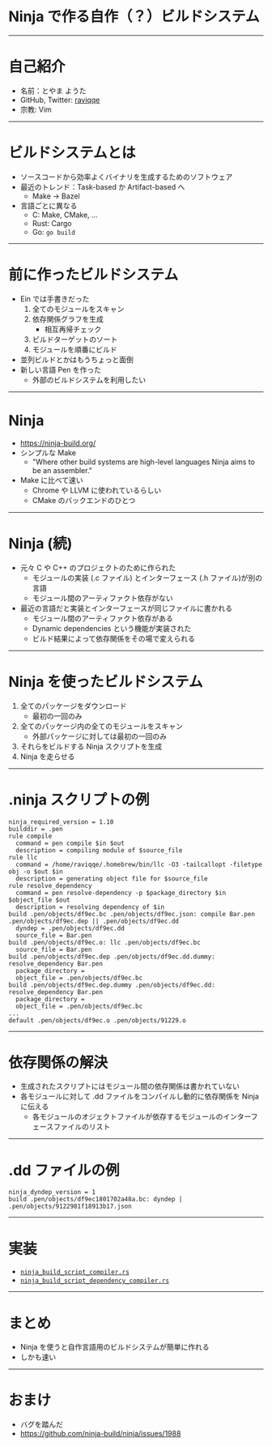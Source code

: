 # Ninja で作る自作（？）ビルドシステム

---

# 自己紹介

- 名前：とやま ようた
- GitHub, Twitter: [raviqqe](https://github.com/raviqqe)
- 宗教: Vim

---

# ビルドシステムとは

- ソースコードから効率よくバイナリを生成するためのソフトウェア
- 最近のトレンド：Task-based か Artifact-based へ
  - Make -> Bazel
- 言語ごとに異なる
  - C: Make, CMake, ...
  - Rust: Cargo
  - Go: `go build`

---

# 前に作ったビルドシステム

- Ein では手書きだった
  1. 全てのモジュールをスキャン
  1. 依存関係グラフを生成
     - 相互再帰チェック
  1. ビルドターゲットのソート
  1. モジュールを順番にビルド
- 並列ビルドとかはもうちょっと面倒
- 新しい言語 Pen を作った
  - 外部のビルドシステムを利用したい

---

# Ninja

- https://ninja-build.org/
- シンプルな Make
  - "Where other build systems are high-level languages Ninja aims to be an assembler."
- Make に比べて速い
  - Chrome や LLVM に使われているらしい
  - CMake のバックエンドのひとつ

---

# Ninja (続)

- 元々 C や C++ のプロジェクトのために作られた
  - モジュールの実装 (.c ファイル) とインターフェース (.h ファイル)が別の言語
  - モジュール間のアーティファクト依存がない
- 最近の言語だと実装とインターフェースが同じファイルに書かれる
  - モジュール間のアーティファクト依存がある
  - Dynamic dependencies という機能が実装された
  - ビルド結果によって依存関係をその場で変えられる

---

# Ninja を使ったビルドシステム

1. 全てのパッケージをダウンロード
   - 最初の一回のみ
1. 全てのパッケージ内の全てのモジュールをスキャン
   - 外部パッケージに対しては最初の一回のみ
1. それらをビルドする Ninja スクリプトを生成
1. Ninja を走らせる

---

# .ninja スクリプトの例

```ninja
ninja_required_version = 1.10
builddir = .pen
rule compile
  command = pen compile $in $out
  description = compiling module of $source_file
rule llc
  command = /home/raviqqe/.homebrew/bin/llc -O3 -tailcallopt -filetype obj -o $out $in
  description = generating object file for $source_file
rule resolve_dependency
  command = pen resolve-dependency -p $package_directory $in $object_file $out
  description = resolving dependency of $in
build .pen/objects/df9ec.bc .pen/objects/df9ec.json: compile Bar.pen .pen/objects/df9ec.dep || .pen/objects/df9ec.dd
  dyndep = .pen/objects/df9ec.dd
  source_file = Bar.pen
build .pen/objects/df9ec.o: llc .pen/objects/df9ec.bc
  source_file = Bar.pen
build .pen/objects/df9ec.dep .pen/objects/df9ec.dd.dummy: resolve_dependency Bar.pen
  package_directory =
  object_file = .pen/objects/df9ec.bc
build .pen/objects/df9ec.dep.dummy .pen/objects/df9ec.dd: resolve_dependency Bar.pen
  package_directory =
  object_file = .pen/objects/df9ec.bc
...
default .pen/objects/df9ec.o .pen/objects/91229.o
```

---

# 依存関係の解決

- 生成されたスクリプトにはモジュール間の依存関係は書かれていない
- 各モジュールに対して .dd ファイルをコンパイルし動的に依存関係を Ninja に伝える
  - 各モジュールのオジェクトファイルが依存するモジュールのインターフェースファイルのリスト

---

# .dd ファイルの例

```ninja
ninja_dyndep_version = 1
build .pen/objects/df9ec1801702a48a.bc: dyndep | .pen/objects/9122981f18913b17.json
```

---

# 実装

- [`ninja_build_script_compiler.rs`](https://github.com/pen-lang/pen/blob/2e756ee4e36e131eba7dd13728ea33283d35d90c/lib/infra/src/ninja_build_script_compiler.rs)
- [`ninja_build_script_dependency_compiler.rs`](https://github.com/pen-lang/pen/blob/2e756ee4e36e131eba7dd13728ea33283d35d90c/lib/infra/src/ninja_build_script_dependency_compiler.rs)

---

# まとめ

- Ninja を使うと自作言語用のビルドシステムが簡単に作れる
- しかも速い

---

# おまけ

- バグを踏んだ
- https://github.com/ninja-build/ninja/issues/1988
